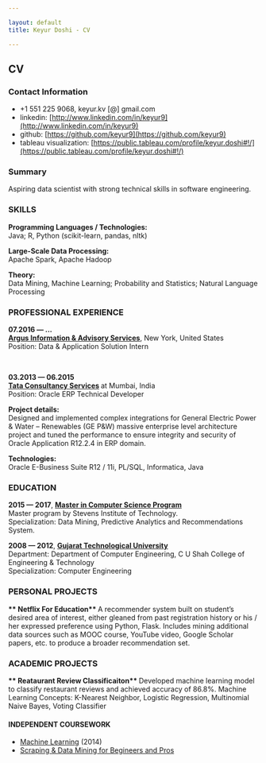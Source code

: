 ```yaml
---

layout: default
title: Keyur Doshi - CV

---
```



## CV

### Contact Information

- +1 551 225 9068,  keyur.kv [@] gmail.com
- linkedin: [http://www.linkedin.com/in/keyur9](http://www.linkedin.com/in/keyur9)
- github: [https://github.com/keyur9](https://github.com/keyur9)
- tableau visualization: [https://public.tableau.com/profile/keyur.doshi#!/](https://public.tableau.com/profile/keyur.doshi#!/)

### Summary

Aspiring data scientist with strong technical skills in software engineering.


### SKILLS

<strong>Programming Languages / Technologies:</strong> <br/>
Java; R, Python (scikit-learn, pandas, nltk)<br/>

<strong>Large-Scale Data Processing:</strong> <br/>
Apache Spark, Apache Hadoop<br/>

<strong>Theory:</strong> <br/>
Data Mining, Machine Learning; Probability and Statistics; Natural Language Processing<br/>


### PROFESSIONAL EXPERIENCE

<strong>07.2016 &mdash; ...</strong><br/>
<strong>[Argus Information & Advisory Services](http://argusinformation.com/www.argusinformation.com/eng/index.html)</strong>, New York, United States <br/>
Position: Data & Application Solution Intern<br/>

&nbsp;

<strong>03.2013 &mdash; 06.2015</strong><br/>
<strong>[Tata Consultancy Services](http://www.tcs.com/Pages/default.aspx) </strong> at Mumbai, India <br/>
Position: Oracle ERP Technical Developer<br/>

<strong>Project details:</strong><br/>
Designed and implemented complex integrations for General Electric Power & Water – Renewables (GE P&W) massive enterprise level architecture project and tuned the performance to ensure integrity and security of Oracle Application R12.2.4 in ERP domain. <br/>

<strong>Technologies:</strong><br/>
Oracle E-Business Suite R12 / 11i, PL/SQL, Informatica, Java<br/>


### EDUCATION

**2015 &mdash; 2017**, <strong> [Master in Computer Science Program](https://www.stevens.edu/schaefer-school-engineering-science/departments/computer-science/graduate-programs/computer-science-masters-program)</strong> <br/>
Master program by Stevens Institute of Technology.<br/>
Specialization: Data Mining, Predictive Analytics and Recommendations System.<br/>

**2008 &mdash; 2012**, <strong> [Gujarat Technological University](http://www.gtu.ac.in/) </strong> <br/>
Department: Department of Computer Engineering, C U Shah College of Engineering & Technology<br/>
Specialization: Computer Engineering<br/>

### PERSONAL PROJECTS

<strong> ** Netflix For Education** </strong>
A recommender system built on student’s desired area of interest, either gleaned from past registration history or his / her expressed preference using Python, Flask.
Includes mining additional data sources such as MOOC course, YouTube video, Google Scholar papers, etc. to produce a broader recommendation set.

### ACADEMIC PROJECTS

<strong> ** Reataurant Review Classificaiton** </strong>
Developed machine learning model to classify restaurant reviews and achieved accuracy of 86.8%.
Machine Learning Concepts: K-Nearest Neighbor, Logistic Regression, Multinomial Naive Bayes, Voting Classifier

#### INDEPENDENT COURSEWORK

- [Machine Learning](https://www.coursera.org/learn/machine-learning) (2014)
- [Scraping & Data Mining for Begineers and Pros](https://www.udemy.com/scraping-and-data-mining-for-beginners-and-pros/learn/v4/overview)

